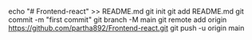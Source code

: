 echo "# Frontend-react" >> README.md
git init
git add README.md
git commit -m "first commit"
git branch -M main
git remote add origin https://github.com/partha892/Frontend-react.git
git push -u origin main